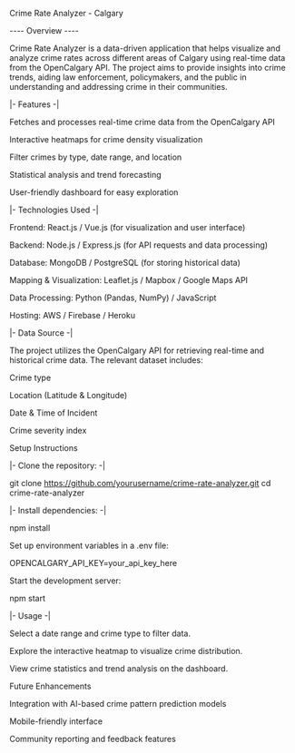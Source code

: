 Crime Rate Analyzer - Calgary

---- Overview ----

Crime Rate Analyzer is a data-driven application that helps visualize and analyze crime rates across different areas of Calgary using real-time data from the OpenCalgary API. The project aims to provide insights into crime trends, aiding law enforcement, policymakers, and the public in understanding and addressing crime in their communities.

|- Features -|

Fetches and processes real-time crime data from the OpenCalgary API

Interactive heatmaps for crime density visualization

Filter crimes by type, date range, and location

Statistical analysis and trend forecasting

User-friendly dashboard for easy exploration

|- Technologies Used -|

Frontend: React.js / Vue.js (for visualization and user interface)

Backend: Node.js / Express.js (for API requests and data processing)

Database: MongoDB / PostgreSQL (for storing historical data)

Mapping & Visualization: Leaflet.js / Mapbox / Google Maps API

Data Processing: Python (Pandas, NumPy) / JavaScript

Hosting: AWS / Firebase / Heroku

|- Data Source -|

The project utilizes the OpenCalgary API for retrieving real-time and historical crime data. The relevant dataset includes:

Crime type

Location (Latitude & Longitude)

Date & Time of Incident

Crime severity index

Setup Instructions

|- Clone the repository: -|

git clone https://github.com/yourusername/crime-rate-analyzer.git
cd crime-rate-analyzer

 |- Install dependencies: -|

npm install

Set up environment variables in a .env file:

OPENCALGARY_API_KEY=your_api_key_here

Start the development server:

npm start

|- Usage -|

Select a date range and crime type to filter data.

Explore the interactive heatmap to visualize crime distribution.

View crime statistics and trend analysis on the dashboard.

Future Enhancements

Integration with AI-based crime pattern prediction models

Mobile-friendly interface

Community reporting and feedback features
